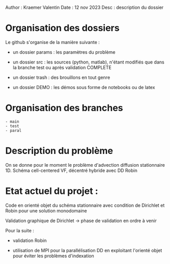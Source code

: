 Author : Kraemer Valentin 
Date : 12 nov 2023 
Desc : description du dossier


# Organisation des dossiers 

Le github s'organise de la manière suivante : 

- un dossier params : les paramètres du problème 

- un dossier src : les sources (python, matlab), n'étant modifiés que dans la branche test ou après validation COMPLETE 

- un dossier trash : des brouillons en tout genre

- un dossier DEMO : les démos sous forme de notebooks ou de latex


# Organisation des branches 
    - main
    - test
    - paral

# Description du problème 

On se donne pour le moment le problème d'advection diffusion stationnaire 1D. 
Schéma cell-centered VF, décentré hybride avec DD Robin 

# Etat actuel du projet : 

Code en orienté objet du schéma stationnaire avec condition de Dirichlet et Robin pour une solution monodomaine

Validation graphique de Dirichlet -> phase de validation en ordre à venir

Pour la suite : 

 - validation Robin

 - utilisation de MPI pour la parallélisation DD en exploitant l'orienté objet pour éviter les problèmes d'indexation 

